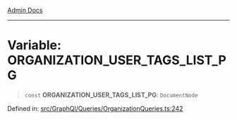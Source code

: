 [Admin Docs](/)

***

# Variable: ORGANIZATION\_USER\_TAGS\_LIST\_PG

> `const` **ORGANIZATION\_USER\_TAGS\_LIST\_PG**: `DocumentNode`

Defined in: [src/GraphQl/Queries/OrganizationQueries.ts:242](https://github.com/PalisadoesFoundation/talawa-admin/blob/main/src/GraphQl/Queries/OrganizationQueries.ts#L242)
